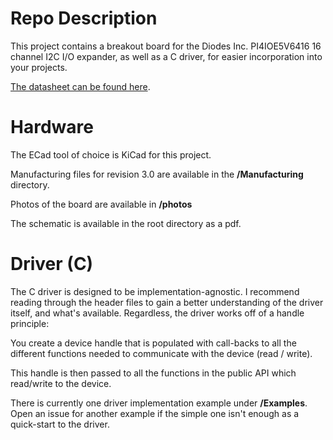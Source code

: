 # Repo Description
This project contains a breakout board for the Diodes Inc. PI4IOE5V6416 16 channel I2C I/O expander, as well as a C driver, for easier incorporation into your projects.

[The datasheet can be found here](https://www.diodes.com/assets/Datasheets/PI4IOE5V6416.pdf).

# Hardware
The ECad tool of choice is KiCad for this project. 

Manufacturing files for revision 3.0 are available in the **/Manufacturing** directory.

Photos of the board are available in **/photos**

The schematic is available in the root directory as a pdf. 

# Driver \(C\)
The C driver is designed to be implementation-agnostic. I recommend reading through the header files to gain a better understanding of the driver itself, and what's available. Regardless, the driver works off of a handle principle:

You create a device handle that is populated with call-backs to all the different functions needed to communicate with the device (read / write). 

This handle is then passed to all the functions in the public API which read/write to the device.

There is currently one driver implementation example under **/Examples**. Open an issue for another example if the simple one isn't enough as a quick-start to the driver.